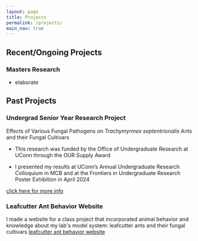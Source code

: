 ```yaml
---
layout: page
title: Projects
permalink: /projects/
main_nav: true
---
```


## Recent/Ongoing Projects
### Masters Research
- elaborate

## Past Projects
### Undergrad Senior Year Research Project
Effects of Various Fungal Pathogens on _Trachymyrmex septentrionalis_ Ants and their Fungal Cultivars

- This research was funded by the Office of Undergraduate Research at UConn through the OUR Supply Award

- I presented my results at UConn’s Annual Undergraduate Research Colloquium in MCB and at the Frontiers in Undergraduate Research Poster Exhibition in April 2024

[click here for more info](/undergrad-research-project/)


### Leafcutter Ant Behavior Website
I made a website for a class project that incorporated animal behavior and knowledge about my lab's model system: leafcutter ants and their fungal cultivars
[leafcutter ant behavior website](https://caprinalpugliese.wixsite.com/leafcutter-ants)